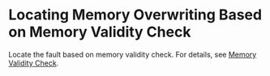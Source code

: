 # Locating Memory Overwriting Based on Memory Validity Check<a name="EN-US_TOPIC_0305675053"></a>

Locate the fault based on memory validity check. For details, see  [Memory Validity Check](memory-validity-check.md).

